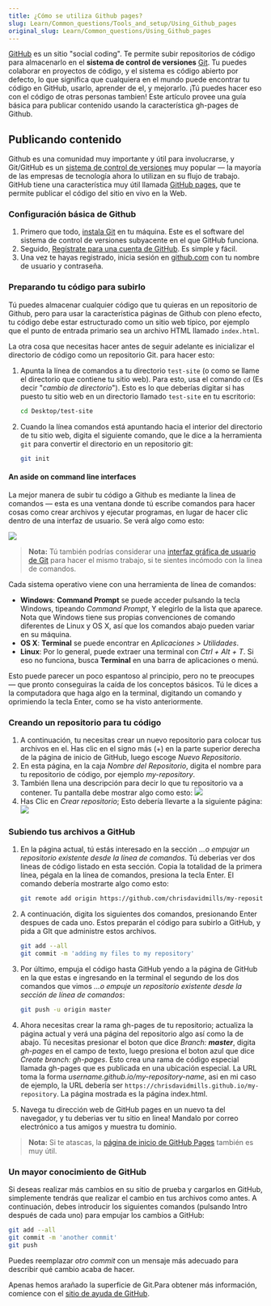 ```yaml
---
title: ¿Cómo se utiliza Github pages?
slug: Learn/Common_questions/Tools_and_setup/Using_Github_pages
original_slug: Learn/Common_questions/Using_Github_pages
---
```


[GitHub](https://github.com/) es un sitio "social coding". Te permite subir repositorios de código para almacenarlo en el **sistema de control de versiones** [Git](http://git-scm.com/). Tu puedes colaborar en proyectos de código, y el sistema es código abierto por defecto, lo que significa que cualquiera en el mundo puede encontrar tu código en GitHub, usarlo, aprender de el, y mejorarlo. ¡Tú puedes hacer eso con el código de otras personas tambien! Este artículo provee una guía básica para publicar contenido usando la característica gh-pages de Github.

## Publicando contenido

Github es una comunidad muy importante y útil para involucrarse, y Git/GitHub es un [sistema de control de versiones](http://git-scm.com/book/en/v2/Getting-Started-About-Version-Control) muy popular — la mayoría de las empresas de tecnología ahora lo utilizan en su flujo de trabajo. GitHub tiene una característica muy útil llamada [GitHub pages](https://pages.github.com/), que te permite publicar el código del sitio en vivo en la Web.

### Configuración básica de Github

1. Primero que todo, [instala Git](http://git-scm.com/downloads) en tu máquina. Este es el software del sistema de control de versiones subyacente en el que GitHub funciona.
2. Seguido, [Regístrate para una cuenta de GitHub](https://github.com/join). Es simple y fácil.
3. Una vez te hayas registrado, inicia sesión en [github.com](https://github.com) con tu nombre de usuario y contraseña.

### Preparando tu código para subirlo

Tú puedes almacenar cualquier código que tu quieras en un repositorio de Github, pero para usar la característica páginas de Github con pleno efecto, tu código debe estar estructurado como un sitio web típico, por ejemplo que el punto de entrada primario sea un archivo HTML llamado `index.html`.

La otra cosa que necesitas hacer antes de seguir adelante es inicializar el directorio de código como un repositorio Git. para hacer esto:

1. Apunta la línea de comandos a tu directorio `test-site` (o como se llame el directorio que contiene tu sitio web). Para esto, usa el comando `cd` (Es decir "_cambio de directorio_"). Esto es lo que deberías digitar si has puesto tu sitio web en un directorio llamado `test-site` en tu escritorio:

    ```sh
    cd Desktop/test-site
    ```

2. Cuando la línea comandos está apuntando hacia el interior del directorio de tu sitio web, digita el siguiente comando, que le dice a la herramienta `git` para convertir el directorio en un repositorio git:

    ```sh
    git init
    ```

#### An aside on command line interfaces

La mejor manera de subir tu código a Github es mediante la linea de comandos — esta es una ventana donde tú escribe comandos para hacer cosas como crear archivos y ejecutar programas, en lugar de hacer clic dentro de una interfaz de usuario. Se verá algo como esto:

![](command-line.png)

> **Nota:** Tú también podrías considerar una [interfaz gráfica de usuario de Git](http://git-scm.com/downloads/guis) para hacer el mismo trabajo, si te sientes incómodo con la linea de comandos.

Cada sistema operativo viene con una herramienta de línea de comandos:

- **Windows**: **Command Prompt** se puede acceder pulsando la tecla Windows, tipeando _Command Prompt_, Y elegirlo de la lista que aparece. Nota que Windows tiene sus propias convenciones de comando diferentes de Linux y OS X, así que los comandos abajo pueden variar en su máquina.
- **OS X**: **Terminal** se puede encontrar en _Aplicaciones > Utilidades_.
- **Linux**: Por lo general, puede extraer una terminal con _Ctrl + Alt + T_. Si eso no funciona, busca **Terminal** en una barra de aplicaciones o menú.

Esto puede parecer un poco espantoso al principio, pero no te preocupes — que pronto conseguiras la caída de los conceptos básicos. Tú le dices a la computadora que haga algo en la terminal, digitando un comando y oprimiendo la tecla Enter, como se ha visto anteriormente.

### Creando un repositorio para tu código

1. A continuación, tu necesitas crear un nuevo repositorio para colocar tus archivos en el. Has clic en el signo más (+) en la parte superior derecha de la página de inicio de GitHub, luego escoge _Nuevo Repositorio_.
2. En esta página, en la caja _Nombre del Repositorio_, digita el nombre para tu repositorio de código, por ejemplo _my-repository_.
3. También llena una descripción para decir lo que tu repositorio va a contener. Tu pantalla debe mostrar algo como esto:
    ![](create-new-repo.png)
4. Has Clic en _Crear repositorio_; Esto debería llevarte a la siguiente página:
    ![](github-repo.png)

### Subiendo tus archivos a GitHub

1. En la página actual, tú estás interesado en la sección _…o empujar un repositorio existente desde la línea de comandos_. Tú deberias ver dos lineas de código listado en esta sección. Copia la totalidad de la primera línea, pégala en la línea de comandos, presiona la tecla Enter. El comando debería mostrarte algo como esto:

    ```sh
    git remote add origin https://github.com/chrisdavidmills/my-repository.git
    ```

2. A continuación, digita los siguientes dos comandos, presionando Enter despues de cada uno. Estos preparán el código para subirlo a GitHub, y pida a GIt que administre estos archivos.

    ```sh
    git add --all
    git commit -m 'adding my files to my repository'
    ```

3. Por último, empuja el código hasta GitHub yendo a la página de GitHub en la que estas e ingresando en la terminal el segundo de los dos comandos que vimos _…o empuje un repositorio existente desde la sección de línea de comandos_:

    ```sh
    git push -u origin master
    ```

4. Ahora necesitas crear la rama gh-pages de tu repositorio; actualiza la página actual y verá una página del repositorio algo así como la de abajo. Tú necesitas presionar el boton que dice _Branch: **master**_, digita _gh-pages_ en el campo de texto, luego presiona el boton azul que dice _Create branch: gh-pages_. Esto crea una rama de código especial llamada gh-pages que es publicada en una ubicación especial. La URL toma la forma _username.github.io/my-repository-name_, asi en mi caso de ejemplo, la URL debería ser `https://chrisdavidmills.github.io/my-repository`. La página mostrada es la página index.html.

5. Navega tu dirección web de GitHub pages en un nuevo ta del navegador, y tu deberias ver tu sitio en linea! Mandalo por correo electrónico a tus amigos y muestra tu dominio.

> **Nota:** Si te atascas, la [página de inicio de GitHub Pages](https://pages.github.com/) también es muy útil.

### Un mayor conocimiento de GitHub

Si deseas realizar más cambios en su sitio de prueba y cargarlos en GitHub, simplemente tendrás que realizar el cambio en tus archivos como antes. A continuación, debes introducir los siguientes comandos (pulsando Intro después de cada uno) para empujar los cambios a GitHub:

```sh
git add --all
git commit -m 'another commit'
git push
```

Puedes reemplazar _otro commit_ con un mensaje más adecuado para describir qué cambio acaba de hacer.

Apenas hemos arañado la superficie de Git.Para obtener más información, comience con el [sitio de ayuda de GitHub](https://help.github.com/index.html).
